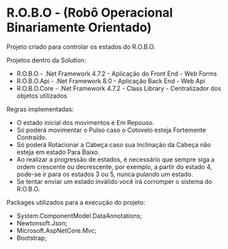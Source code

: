 # R.O.B.O - (Robô Operacional Binariamente Orientado)

Projeto criado para controlar os estados do R.O.B.O.

Projetos dentro da Solution:
- R.O.B.O - .Net Framework 4.7.2 - Aplicação do Front End - Web Forms
- R.O.B.O.Api - .Net Framework 8.0 - Aplicação Back End - Web Api
- R.O.B.O.Core - .Net Framework 4.7.2 - Class Library - Centralizador dos objetos utilizados

Regras implementadas:
- O estado inicial dos movimentos é Em Repouso.
- Só poderá movimentar o Pulso caso o Cotovelo esteja Fortemente Contraído.
- Só poderá Rotacionar a Cabeça caso sua Inclinação da Cabeça não esteja em estado Para Baixo.
- Ao realizar a progressão de estados, é necessário que sempre siga a ordem crescente ou decrescente, por exemplo, a partir do estado 4, pode-se ir para os estados 3 ou 5, nunca pulando um estado.
- Se tentar enviar um estado inválido você irá corromper o sistema do R.O.B.O.

Packages utilizados para a execução do projeto:
- System.ComponentModel.DataAnnotations;
- Newtonsoft.Json;
- Microsoft.AspNetCore.Mvc;
- Bootstrap;
 
